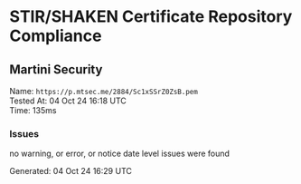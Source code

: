 # STIR/SHAKEN Certificate Repository Compliance

## Martini Security

Name: `https://p.mtsec.me/2884/Sc1xSSrZ0ZsB.pem`\
Tested At: 04 Oct 24 16:18 UTC\
Time: 135ms

### Issues

no warning, or error, or notice date level issues were found

Generated: 04 Oct 24 16:29 UTC